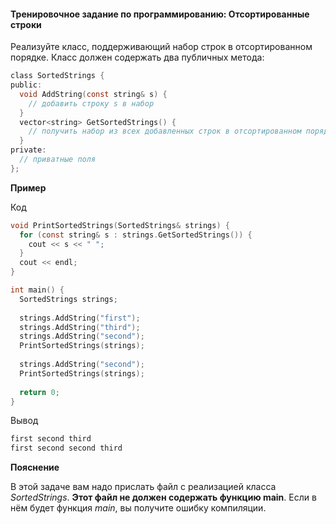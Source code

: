 #### Тренировочное задание по программированию: Отсортированные строки ####

Реализуйте класс, поддерживающий набор строк в отсортированном порядке. Класс должен содержать два публичных метода:
```objectivec
class SortedStrings {
public:
  void AddString(const string& s) {
    // добавить строку s в набор
  }
  vector<string> GetSortedStrings() {
    // получить набор из всех добавленных строк в отсортированном порядке
  }
private:
  // приватные поля
};
```

**Пример**

Код
```objectivec
void PrintSortedStrings(SortedStrings& strings) {
  for (const string& s : strings.GetSortedStrings()) {
    cout << s << " ";
  }
  cout << endl;
}

int main() {
  SortedStrings strings;
  
  strings.AddString("first");
  strings.AddString("third");
  strings.AddString("second");
  PrintSortedStrings(strings);
  
  strings.AddString("second");
  PrintSortedStrings(strings);
  
  return 0;
}
```

Вывод
```objectivec
first second third
first second second third
```

**Пояснение**

В этой задаче вам надо прислать файл с реализацией класса *SortedStrings*. **Этот файл не должен содержать функцию main**. Если в нём будет функция *main*, вы получите ошибку компиляции.